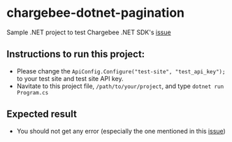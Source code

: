 # chargebee-dotnet-pagination
Sample .NET project to test Chargebee .NET SDK's [issue](https://github.com/chargebee/chargebee-dotnet/issues/54)

## Instructions to run this project: 
- Please change the ``ApiConfig.Configure("test-site", "test_api_key");`` to your test site and test site API key. 
- Navitate to this project file, ``/path/to/your/project``, and type ``dotnet run Program.cs``

## Expected result
- You should not get any error (especially the one mentioned in this [issue](https://github.com/chargebee/chargebee-dotnet/issues/54))
